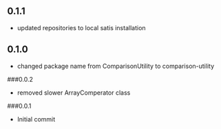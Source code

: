 ## 0.1.1

 - updated repositories to local satis installation

## 0.1.0

 - changed package name from ComparisonUtility to comparison-utility

###0.0.2

- removed slower ArrayComperator class

###0.0.1

- Initial commit